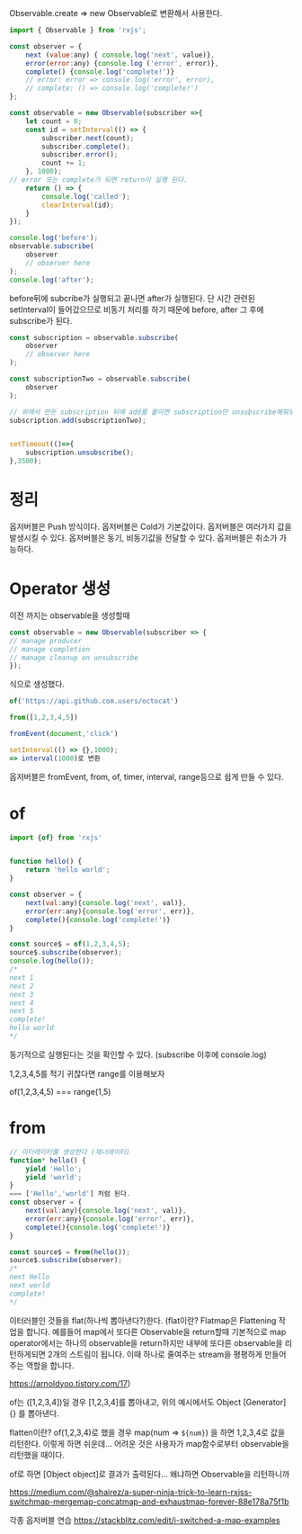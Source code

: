 Observable.create => new Observable로 변환해서 사용한다.


```js
import { Observable } from 'rxjs';

const observer = {
    next (value:any) { console.log('next', value)},
    error(error:any) {console.log ('error', error)},
    complete() {console.log('complete!')}
    // error: error => console.log('error', error),
    // complete: () => console.log('complete!')
};

const observable = new Observable(subscriber =>{
    let count = 0;
    const id = setInterval(() => {
        subscriber.next(count);
        subscriber.complete();
        subscriber.error();
        count += 1;
    }, 1000);
// error 또는 complete가 되면 return이 실행 된다.
    return () => {
        console.log('called');
        clearInterval(id);
    }
});

console.log('before');
observable.subscribe(
    observer
    // observer here
);
console.log('after');
```

before뒤에 subcribe가 실행되고 끝나면 after가 실행된다.
단 시간 관련된 setInterval이 들어갔으므로 비동기 처리를 하기 때문에 before, after 그 후에 subscribe가 된다.

```js
const subscription = observable.subscribe(
    observer
    // observer here
);

const subscriptionTwo = observable.subscribe(
    observer
);

// 위에서 만든 subscription 뒤에 add를 붙이면 subscription만 unsubscribe해줘도 Two가 자동적으로 unsubscribe된다.
subscription.add(subscriptionTwo);


setTimeout(()=>{
    subscription.unsubscribe();
},3500);
```


# 정리
옵저버블은 Push 방식이다.
옵저버블은 Cold가 기본값이다.
옵저버블은 여러가지 값을 발생시킬 수 있다.
옵저버블은 동기, 비동기값을 전달할 수 있다.
옵저버블은 취소가 가능하다.


# Operator 생성

이전 까지는 observable을 생성할때
```js
const observable = new Observable(subscriber => {
// manage producer
// manage completion
// manage cleanup on unsubscribe
});
```

식으로 생성했다.
```js
of('https://api.github.com.users/octocat')

from([1,2,3,4,5])

fromEvent(document,'click')

setInterval(() => {},1000);
=> interval(1000)로 변환
```
옵저버블은 fromEvent, from, of, timer, interval, range등으로 쉽게 만들 수 있다.


# of
```js
import {of} from 'rxjs'


function hello() {
    return 'hello world';
}

const observer = {
    next(val:any){console.log('next', val)},
    error(err:any){console.log('error', err)},
    complete(){console.log('complete!')}
}

const source$ = of(1,2,3,4,5);
source$.subscribe(observer);
console.log(hello());
/*
next 1
next 2
next 3
next 4
next 5
complete!
hello world
*/

```
동기적으로 실행된다는 것을 확인할 수 있다. (subscribe 이후에 console.log)

1,2,3,4,5를 적기 귀찮다면 range를 이용해보자

of(1,2,3,4,5) === range(1,5)



# from
```js
// 이터레이터를 생성한다 (제너레이터)
function* hello() {
    yield 'Hello';
    yield 'world';
}
=== ['Hello','world'] 처럼 된다.
const observer = {
    next(val:any){console.log('next', val)},
    error(err:any){console.log('error', err)},
    complete(){console.log('complete!')}
}

const source$ = from(hello());
source$.subscribe(observer);
/*
next Hello
next world
complete!
*/
```

이터러블인 것들을 flat(하나씩 뽑아낸다?)한다.
(flat이란?
 Flatmap은 Flattening 작업을 합니다. 
 예를들어 map에서 또다른 Observable을 return할때 기본적으로 map operator에서는 하나의 observable을 return하지만 내부에 또다른 observable을 리턴하게되면 2개의 스트림이 됩니다. 
 이때 하나로 줄여주는 stream을 평평하게 만들어 주는 역할을 합니다. 
 
 https://arnoldyoo.tistory.com/17)
 
 
of는 ([1,2,3,4])일 경우 [1,2,3,4]를 뽑아내고, 위의 예시에서도
Object [Generator] {} 를 뽑아낸다.

flatten이란?
of(1,2,3,4)로 했을 경우
map(num => `${num}`)
을 하면 1,2,3,4로 값을 리턴한다.
이렇게 하면 쉬운데...
어려운 것은 사용자가 map함수로부터 observable을 리턴했을 때이다.

of로 하면 [Object object]로 결과가 출력된다... 왜냐하면 Observable을 리턴하니까


https://medium.com/@shairez/a-super-ninja-trick-to-learn-rxjss-switchmap-mergemap-concatmap-and-exhaustmap-forever-88e178a75f1b


각종 옵저버블 연습
https://stackblitz.com/edit/i-switched-a-map-examples

